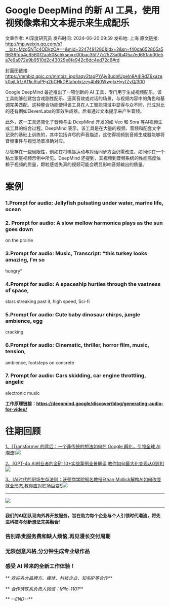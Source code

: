 # Google DeepMind 的新 AI 工具，使用视频像素和文本提示来生成配乐

文章作者: AI深度研究员
发布时间: 2024-06-20 09:59
发布地: 上海
原文链接: http://mp.weixin.qq.com/s?__biz=Mzg5NTc4ODkzOA==&mid=2247491280&idx=2&sn=f40da652805a56636fdb4c9560f2aa50&chksm=c00bac35f77c2523a0b4f5a7ed651ab00e5a7e9a972e9b9510d2c43029e8fe942c6dc4ed72c6#rd

封面图链接: https://mmbiz.qpic.cn/mmbiz_jpg/iaqv2tagPYAjvBudnlUpeln8A4IRdZ9xazek0ajLIrfzAf1jcRiaPFg2bCHkDBtahpIxtzey4bN0WwgtxHyvfZvQ/300

Google DeepMind 最近推出了一项创新的 AI
工具，专门用于生成视频配乐。该工具能够创建包含戏剧性配乐、逼真音效或对话的场景，与视频内容中的角色和基调完美匹配。这种整合功能使得该工具在人工智能领域中显得与众不同，形成对比的还有例如ElevenLabs的音效生成器，后者通过文本提示来产生音频。

此外，这一工具还简化了音频与由 DeepMind 开发的如 Veo 和 Sora 等AI视频生成工具的结合过程。DeepMind
表示，该工具是在大量的视频、音频和配套文字记录的基础上训练的，其中包括详尽的声音描述，这使得视频到音频生成器能够将音频事件与视觉场景准确对应。

尽管存在一些局限性，例如在将嘴唇运动与对话同步方面仍需改进，如同你在一个粘土家庭视频示例中所见。DeepMind
还提到，其视频到音频系统的性能高度依赖于视频的质量，颗粒感或失真的视频可能会明显影响音频输出的质量。

# 案例

### 1.Prompt for audio: Jellyfish pulsating under water, marine life, ocean

### 2\. Prompt for audio: A slow mellow harmonica plays as the sun goes down
on the prairie

### 3.Prompt for audio: Music, Transcript: “this turkey looks amazing, I’m so
hungry”

### 4.Prompt for audio: A spaceship hurtles through the vastness of space,
stars streaking past it, high speed, Sci-fi

### 5.Prompt for audio: Cute baby dinosaur chirps, jungle ambience, egg
cracking

### 6.Prompt for audio: Cinematic, thriller, horror film, music, tension,
ambience, footsteps on concrete

### 7\. Prompt for audio: Cars skidding, car engine throttling, angelic
electronic music

  

  

**工作原理链接：https://deepmind.google/discover/blog/generating-audio-for-video/**

  

#  往期回顾

[1、[Transformer 的背后：一个非传统的想法如何在 Google 孵化，引领全球
AI潮流]![](https://mmbiz.qpic.cn/mmbiz_png/iaqv2tagPYAjvBudnlUpeln8A4IRdZ9xay5ic97Y02A7rK9YlDXHjYvhxhBtyMQxxluCZlVutFoB5vicQcZBuyiaCA/640?wx_fmt=png&from=appmsg)](https://mp.weixin.qq.com/s?__biz=Mzg5NTc4ODkzOA==&mid=2247488896&idx=1&sn=e35754d28866e46a50906a290319a3c5&chksm=c00ba765f77c2e73289ef67b29f7f7b6bdaf4e856649372674c93eeec1198447adac00267007&scene=21#wechat_redirect)

[2、[GPT-4o,AI创业者的金矿!10+实战案例全景解读,教你如何最大化变现从0到1!]![](https://mmbiz.qpic.cn/mmbiz_png/iaqv2tagPYAjvBudnlUpeln8A4IRdZ9xa5ZpRQRokkMovpVwPI6TyuegL4vrfj22TpQ0zECneT0welnvJFIGDzQ/640?wx_fmt=png&from=appmsg)](https://mp.weixin.qq.com/s?__biz=Mzg5NTc4ODkzOA==&mid=2247490357&idx=1&sn=29f80f7b96e3462277897c50bcab538b&chksm=c00ba9d0f77c20c623fb3624e1da9256497f62b8e545808558bd2872cd80c377431f3f80b132&scene=21#wechat_redirect)

[3、[AI时代的职场生存法则：沃顿商学院知名教授Ethan
Mollick解构AI如何改变就业形态,教你应对职场巨变!]![](https://mmbiz.qpic.cn/mmbiz_png/iaqv2tagPYAjvBudnlUpeln8A4IRdZ9xa61uibsWJrOlqliapJGFhGYVEiamaQGg9S2U5BnAv5QAAbuFAL7NFSzSDg/640?wx_fmt=png&from=appmsg)](https://mp.weixin.qq.com/s?__biz=Mzg5NTc4ODkzOA==&mid=2247491006&idx=1&sn=146fe2b5aa560cdf5d115fc4ea267f07&chksm=c00baf5bf77c264da895a47c21142eaa69c974178a619265cf67d49b551afaf20c78f2446b6d&scene=21#wechat_redirect)

* * *

![](https://mmbiz.qpic.cn/mmbiz_png/iaqv2tagPYAhtRhTOjz2QwH4dIlC3YUcYbaicMEwjqQqh06Yhdd7EH3r9wiaMRArLz0a6Zhx6uiaUD7hguPfbY0nAg/640?wx_fmt=png&from=appmsg)

****

**我们的AI团队现向外界开放服务，旨在助力每个企业与个人引领时代潮流，将先进科技与创新想法完美融合!**

###  告别昂贵服务费和缺人烦恼,再见漫长交付周期

### 无限创意风格,分分钟生成专业级作品

### 感受 AI 带来的全新工作体验！

** _欢迎各大品牌方、媒体、科技企业、知名IP等合作_**

** _合作请联系负责人微信：Milo-1101_**

** _\--END--_**

